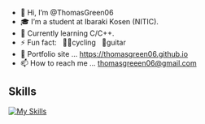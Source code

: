 - 👋 Hi, I’m @ThomasGreen06
- 🎓 I’m a student at Ibaraki Kosen (NITIC).
- 👀 Currently learning C/C++.
- ⚡ Fun fact: &nbsp; 🚴‍♂️cycling &nbsp; 🎸guitar
- 📰 Portfolio site ... https://thomasgreen06.github.io
- 📫 How to reach me ... thomasgreeen06@gmail.com

## Skills
[![My Skills](https://skillicons.dev/icons?i=c,html,css,js,linux&theme=light)](https://skillicons.dev)

<!---
ThomasGreen06/ThomasGreen06 is a ✨ special ✨ repository because its `README.md` (this file) appears on your GitHub profile.
You can click the Preview link to take a look at your changes.
--->

